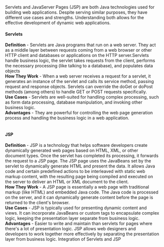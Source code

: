 Servlets and JavaServer Pages (JSP) are both Java technologies used for building web applications. Despite serving similar purposes, they have different use cases and strengths. Understanding both allows for the effective development of dynamic web applications.<br>

<h4><b>Servlets</b></h4>
<b>Definition</b> - Servlets are Java programs that run on a web server. They act as a middle layer between requests coming from a web browser or other HTTP client and databases or applications on the HTTP server.Servlets handle business logic, the servlet takes requests from the client, performs the necessary processing (like talking to a database), and populates data objects<br>
<b>How They Work</b> - When a web server receives a request for a servlet, it generates an instance of the servlet and calls its service method, passing request and response objects. Servlets can override the doGet or doPost methods (among others) to handle GET or POST requests specifically.<br>
<b>Use Cases</b> - Servlets are well-suited for handling complex processing, such as form data processing, database manipulation, and invoking other business logic.<br>
<b>Advantages</b> - They are powerful for controlling the web page generation process and handling the business logic in a web application.<br><br>

<h4><b>JSP</b></h4>
<b>Definition</b> - JSP is a technology that helps software developers create dynamically generated web pages based on HTML, XML, or other document types. Once the servlet has completed its processing, it forwards the request to a JSP page. The JSP page uses the JavaBeans set by the servlet to dynamically generate HTML and present the data. It allows Java code and certain predefined actions to be interleaved with static web markup content, with the resulting page being compiled and executed on the server to deliver an HTML or XML document to the client.<br>
<b>How They Work</b> - A JSP page is essentially a web page with traditional markup (like HTML) and embedded Java code. The Java code is processed on the server, and it can dynamically generate content before the page is returned to the client's browser.<br>
<b>Use Cases</b> - JSP is typically used for presenting dynamic content and views. It can incorporate JavaBeans or custom tags to encapsulate complex logic, keeping the presentation layer separate from business logic.<br>
<b>Advantages</b> - Easier to write and maintain than servlets for pages where there's a lot of presentation logic. JSP allows web designers and developers to work together more effectively by separating the presentation layer from business logic.
Integration of Servlets and JSP<br><br>


